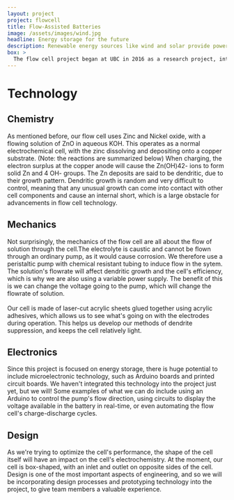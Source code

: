 ```yaml
---
layout: project
project: flowcell
title: Flow-Assisted Batteries
image: /assets/images/wind.jpg
headline: Energy storage for the future
description: Renewable energy sources like wind and solar provide power output that depends largely on environmental conditions. Efficient, affordable energy storage systems are essential for the viability of renewable energy. Join us as we work on an ambitious, multi-disciplinary project in the design and construction of a sustainable microgrid system on campus using rechargeable redox flow batteries.
box: >
  The flow cell project began at UBC in 2016 as a research project, intended to research the viability of using a flow-assisted Zinc - Nickel oxide battery as a means of energy storage. Essentially, the flow cell is a rechargeable battery, with some different properties that make it an interesting research topic.Conventional rechargeable batteries use stationary (i.e. non-flowing) solutions, with environmentally harmful materials, such as those in lead-acid or lithium-ion batteries. These batteries are used for a certain number of charge-discharge cycles with a certain efficiency. When applying a flowing electrolytic solution to a normal battery, the energy efficiency of it is greatly increased, due to the electrodes' increased exposure to the ions in solution. This is the main benefit of using flow cells instead of conventional rechargeable batteries. In addition, the materials used in making conventional batteries are normally quite toxic or environmentally harmful. Our flow cell uses Zinc and Nickel oxide with KOH and ZnO solutions, which are all non-toxic, giving us another reason to look into the viability of these cells. Our goal in this project is to vary the parameters of the cell, such as cell geometry and electrolyte flow, in order to optimize cell performance. We will also be researching how to tackle the issue of dendritic growth (see "Technology" section below for details). Eventually, we would like to build a microgrid of flow batteries on campus.
---
```


# Technology

## Chemistry
As mentioned before, our flow cell uses Zinc and Nickel oxide, with a flowing solution of ZnO in aqueous KOH. This operates as a normal electrochemical cell, with the zinc dissolving and depositing onto a copper substrate. (Note: the reactions are summarized below) When charging, the electron surplus at the copper anode will cause the Zn(OH)42- ions to form solid Zn and 4 OH- groups. The Zn deposits are said to be dendritic, due to their growth pattern. Dendritic growth is random and very difficult to control, meaning that any unusual growth can come into contact with other cell components and cause an internal short, which is a large obstacle for advancements in flow cell technology.

## Mechanics
Not surprisingly, the mechanics of the flow cell are all about the flow of solution through the cell.The electrolyte is caustic and cannot be flown through an ordinary pump, as it would cause corrosion. We therefore use a peristaltic pump with chemical resistant tubing to induce flow in the sytem. The solution's flowrate will affect dendritic growth and the cell's efficiency, which is why we are also using a variable power supply. The benefit of this is we can change the voltage going to the pump, which will change the flowrate of solution. <br><br>Our cell is made of laser-cut acrylic sheets glued together using acrylic adhesives, which allows us to see what's going on with the electrodes during operation. This helps us develop our methods of dendrite suppression, and keeps the cell relatively light.

## Electronics
Since this project is focused on energy storage, there is huge potential to include microelectronic technology, such as Arduino boards and printed circuit boards. We haven't integrated this technology into the project just yet, but we will! Some examples of what we can do include using an Arduino to control the pump's flow direction, using circuits to display the voltage available in the battery in real-time, or even automating the flow cell's charge-discharge cycles.

## Design
As we're trying to optimize the cell's performance, the shape of the cell itself will have an impact on the cell's electrochemistry. At the moment, our cell is box-shaped, with an inlet and outlet on opposite sides of the cell. Design is one of the most important aspects of engineering, and so we will be incorporating design processes and prototyping technology into the project, to give team members a valuable experience.
